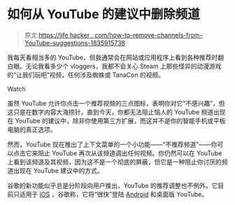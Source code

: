# 如何从 YouTube 的建议中删除频道

> 原文:[https://life hacker . com/how-to-remove-channels-from-YouTube-suggestions-1835915738](https://lifehacker.com/how-to-remove-channels-from-youtubes-suggestions-1835915738)

我每天看相当多的 YouTube，但我通常会在网站或应用程序上看到各种推荐时翻白眼。无论我看多少个 vloggers，我都不会关心 Steam 上那些怪异的动漫游戏的“让我们玩吧”视频，任何涉及蜘蛛或 TanaCon 的视频。

Watch

虽然 YouTube 允许你点击一个推荐视频的三点图标，表明你对它“不感兴趣”，但这只是在数字内容大海捞针。直到今天，你都无法阻止恼人的 YouTube 频道出现在 YouTube 的建议中，除非你使用第三方扩展，而这并不是你的智能手机或平板电脑的真正选项。

然而，YouTube 现在推出了上下文菜单的一个小功能——“不推荐频道”——你可以点击它来阻止 YouTube 再次从该频道调出任何视频。你仍然可以在 YouTube 上看到该频道及其视频，因为这不是一个彻底的屏蔽，但它是一种阻止你讨厌的频道出现在 YouTube 建议中的方式。

谷歌的新功能似乎总是分阶段向用户推出，YouTube 的推荐调整也不例外。它目前只适用于 [iOS](https://apps.apple.com/us/app/youtube-watch-listen-stream/id544007664) ，谷歌称，它将“很快”登陆 [Android](https://play.google.com/store/apps/details?id=com.google.android.youtube&hl=en_US) 和桌面版 YouTube。
